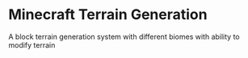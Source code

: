 # Minecraft Terrain Generation
 A block terrain generation system with different biomes with ability to modify terrain

